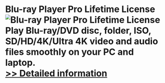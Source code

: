 # Blu-ray Player Pro Lifetime License<br />![Blu-ray Player Pro Lifetime License](https://mycommerce.akamaized.net/api/pimages/P300990841/BIG/300990841.PNG)<br />Play Blu-ray/DVD disc, folder, ISO, SD/HD/4K/Ultra 4K video and audio files smoothly on your PC and laptop.<br />[>> Detailed information](https://secure.shareit.com/shareit/product.html?productid=300990841&affiliateid=200057808)